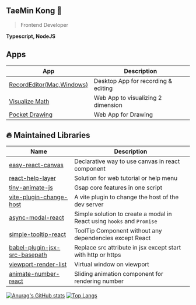 ## TaeMin Kong 👋

> Frontend Developer

**Typescript, NodeJS**

## Apps

| App                                                                               | Description                         |
|-----------------------------------------------------------------------------------|-------------------------------------|
| [RecordEditor(Mac,Windows)](https://github.com/livemehere/record-editor/releases) | Desktop App for recording & editing |
| [Visualize Math](https://livemehere.github.io/visualize-math/)                    | Web App to visualizing 2 dimension  |
| [Pocket Drawing](https://livemehere.github.io/pocket-drawing/)                    | Web App for Drawing                 |

## 🔥 Maintained Libraries

| Name                                                                                                               | Description                                                           |
|--------------------------------------------------------------------------------------------------------------------|-----------------------------------------------------------------------|
| [easy-react-canvas](https://www.npmjs.com/package/easy-react-canvas?activeTab=readme)                              | Declarative way to use canvas in react component                      |
| [react-help-layer](https://www.npmjs.com/package/react-help-layer)                                                 | Solution for web tutorial or help menu                                |
| [tiny-animate-js](https://github.com/livemehere/tiny-animate-js)                                                   | Gsap core features in one script                                      |
| [vite-plugin-change-host](https://www.npmjs.com/package/vite-plugin-change-host)                                   | A vite plugin to change the host of the dev server                    |
| [async-modal-react](https://www.npmjs.com/package/async-modal-react)                                               | Simple solution to create a modal in React using `hooks` and `Promise` |
| [simple-tooltip-react](https://www.npmjs.com/package/simple-tooltip-react?activeTab=readme)                        | ToolTip Component without any dependencies except React               |
| [babel-plugin-jsx-src-basepath](https://www.npmjs.com/package/babel-plugin-jsx-src-basepath)                       | Replace src attribute in jsx except start with http or https          |
| [viewport-render-list](https://livemehere.github.io/livemehere-dev-packs/docs/viewport-render-list/what-is-this)   | Virtual window on viewport                                            |    
| [animate-number-react](https://livemehere.github.io/livemehere-dev-packs/docs/animate-number-react/what-is-this)   | Sliding animation component for rendering number                      |

 
[![Anurag's GitHub stats](https://github-readme-stats.vercel.app/api?username=livemehere)](https://github.com/livemehere/github-readme-stats)
[![Top Langs](https://github-readme-stats.vercel.app/api/top-langs/?username=livemehere&layout=compact)](https://github.com/livemehere/github-readme-stats) 

 
